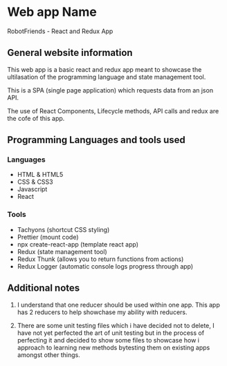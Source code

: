 # Web app Name

RobotFriends - React and Redux App

## General website information

This web app is a basic react and redux app meant to showcase
the ultilasation of the programming language and state
management tool.

This is a SPA (single page application) which requests data from
an json API.

The use of React Components, Lifecycle methods, API calls and
redux are the cofe of this app.

## Programming Languages and tools used

### Languages

- HTML & HTML5
- CSS & CSS3
- Javascript
- React

### Tools

- Tachyons (shortcut CSS styling)
- Prettier (mount code)
- npx create-react-app (template react app)
- Redux (state management tool)
- Redux Thunk (allows you to return functions from actions)
- Redux Logger (automatic console logs progress through app)

## Additional notes

1. I understand that one reducer should be used within one app.
   This app has 2 reducers to help showchase my ability with reducers.

2. There are some unit testing files which i have decided not to
   delete, I have not yet perfected the art of unit testing but in the
   process of perfecting it and decided to show some files to showcase
   how i approach to learning new methods bytesting them on existing apps
   amongst other things.
